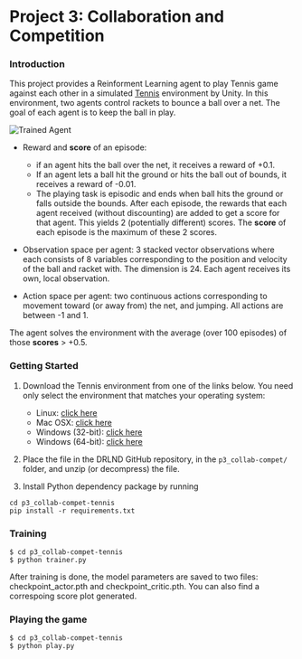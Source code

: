 [//]: # (Image References)

[image1]: https://user-images.githubusercontent.com/10624937/42135623-e770e354-7d12-11e8-998d-29fc74429ca2.gif "Trained Agent"
[image2]: https://user-images.githubusercontent.com/10624937/42135622-e55fb586-7d12-11e8-8a54-3c31da15a90a.gif "Soccer"


# Project 3: Collaboration and Competition

### Introduction

This project provides a Reinforment Learning agent to play Tennis game against each other in a simulated [Tennis](https://github.com/Unity-Technologies/ml-agents/blob/master/docs/Learning-Environment-Examples.md#tennis) environment by Unity. In this environment, two agents control rackets to bounce a ball over a net. The goal of each agent is to keep the ball in play.

![Trained Agent][image1]

- Reward and **score** of an episode:
    - if an agent hits the ball over the net, it receives a reward of +0.1.  
    - If an agent lets a ball hit the ground or hits the ball out of bounds, it receives a reward of -0.01. 
    - The playing task is episodic and ends when ball hits the ground or falls outside the bounds. After each episode, the rewards that each agent received (without discounting) are added to get a score for that agent. This yields 2 (potentially different) scores. The **score** of each episode is the maximum of these 2 scores. 

- Observation space per agent: 3 stacked vector observations where each consists of 8 variables corresponding to the position and velocity of the ball and racket with. The dimension is 24. Each agent receives its own, local observation.  

- Action space per agent: two continuous actions corresponding to movement toward (or away from) the net, and jumping. All actions are between -1 and 1.

The agent solves the environment with the average (over 100 episodes) of those **scores** > +0.5. 

### Getting Started

1. Download the Tennis environment from one of the links below.  You need only select the environment that matches your operating system:
    - Linux: [click here](https://s3-us-west-1.amazonaws.com/udacity-drlnd/P3/Tennis/Tennis_Linux.zip)
    - Mac OSX: [click here](https://s3-us-west-1.amazonaws.com/udacity-drlnd/P3/Tennis/Tennis.app.zip)
    - Windows (32-bit): [click here](https://s3-us-west-1.amazonaws.com/udacity-drlnd/P3/Tennis/Tennis_Windows_x86.zip)
    - Windows (64-bit): [click here](https://s3-us-west-1.amazonaws.com/udacity-drlnd/P3/Tennis/Tennis_Windows_x86_64.zip)
    

2. Place the file in the DRLND GitHub repository, in the `p3_collab-compet/` folder, and unzip (or decompress) the file. 

3. Install Python dependency package by running
```
cd p3_collab-compet-tennis
pip install -r requirements.txt
```

### Training

```
$ cd p3_collab-compet-tennis
$ python trainer.py 
```
After training is done, the model parameters are saved to two files: checkpoint_actor.pth and checkpoint_critic.pth. You can also find a correspoing score plot generated.

### Playing the game

```
$ cd p3_collab-compet-tennis
$ python play.py 
```


